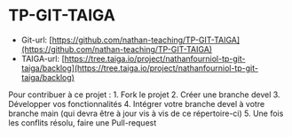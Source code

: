 # TP-GIT-TAIGA

  * Git-url: [https://github.com/nathan-teaching/TP-GIT-TAIGA](https://github.com/nathan-teaching/TP-GIT-TAIGA)
  * TAIGA-url: [https://tree.taiga.io/project/nathanfourniol-tp-git-taiga/backlog](https://tree.taiga.io/project/nathanfourniol-tp-git-taiga/backlog)

Pour contribuer à ce projet :
             1. Fork le projet
             2. Créer une branche devel
             3. Développer vos fonctionnalités
             4. Intégrer votre branche devel à votre branche main (qui devra être à jour vis à vis de ce répertoire-ci)
             5. Une fois les conflits résolu, faire une Pull-request
